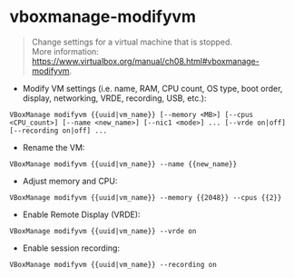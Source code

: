 # vboxmanage-modifyvm

> Change settings for a virtual machine that is stopped.  
> More information: <https://www.virtualbox.org/manual/ch08.html#vboxmanage-modifyvm>.

- Modify VM settings (i.e. name, RAM, CPU count, OS type, boot order, display, networking, VRDE, recording, USB, etc.):

`VBoxManage modifyvm {{uuid|vm_name}} [--memory <MB>] [--cpus <CPU_count>] [--name <new_name>] [--nic1 <mode>] ... [--vrde on|off] [--recording on|off] ...`

- Rename the VM:

`VBoxManage modifyvm {{uuid|vm_name}} --name {{new_name}}`

- Adjust memory and CPU:

`VBoxManage modifyvm {{uuid|vm_name}} --memory {{2048}} --cpus {{2}}`

- Enable Remote Display (VRDE):

`VBoxManage modifyvm {{uuid|vm_name}} --vrde on`

- Enable session recording:

`VBoxManage modifyvm {{uuid|vm_name}} --recording on`
